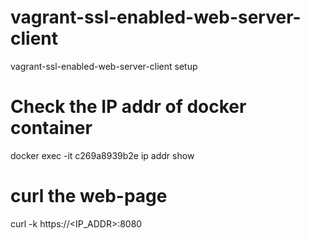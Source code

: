 # vagrant-ssl-enabled-web-server-client
vagrant-ssl-enabled-web-server-client setup

# Check the IP addr of docker container
docker exec -it c269a8939b2e ip addr show

# curl the web-page
curl -k https://<IP_ADDR>:8080
